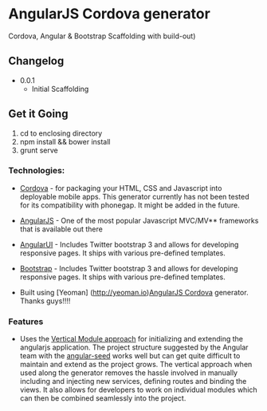 # AngularJS Cordova generator

Cordova, Angular & Bootstrap Scaffolding with build-out)


## Changelog

* 0.0.1
    * Initial Scaffolding




## Get it Going

1. cd to enclosing directory
2. npm install && bower install
3. grunt serve

### Technologies:

* [Cordova](http://phonegap.com) - for packaging your HTML, CSS and Javascript into deployable mobile apps.
This generator currently has not been tested for its compatibility with phonegap. It might be added in the future.

* [AngularJS](http://angularjs.org) - One of the most popular Javascript MVC/MV** frameworks that is available out there

* [AngularUI](http://angular-ui.github.io/) - Includes Twitter bootstrap 3 and allows for developing responsive pages. It ships with various pre-defined templates.

* [Bootstrap](http://angular-ui.github.io/) - Includes Twitter bootstrap 3 and allows for developing responsive pages. It ships with various pre-defined templates.

* Built using [Yeoman] (http://yeoman.io)[AngularJS Cordova](https://www.npmjs.com/package/generator-angularjs-cordova) generator. Thanks guys!!!!

### Features

* Uses the [Vertical Module approach](http://meanjs.org/docs.html#angularjs-modules) for initializing and extending the angularjs application.
The project structure suggested by the Angular team with the [angular-seed](https://github.com/angular/angular-seed) works well but can get quite difficult to maintain and extend as the project grows. The vertical approach when used along the generator removes the hassle involved in manually including and injecting new services, defining routes and binding the views. It also allows for developers to work on individual modules which can then be combined seamlessly into the project.